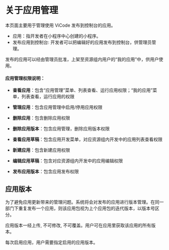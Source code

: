 # 关于应用管理

本页面主要用于管理使用 ViCode 发布到控制台的应用。

- 应用：指开发者在小程序中心创建的小程序。
- 发布应用到控制台: 开发者可以把编辑好的应用发布到控制台，供管理员管理。
  
发布的应用可以经由管理员批准，上架至资源组内用户的“我的应用”中，供用户使用。

#### 应用管理权限说明：

- **查看应用**：包含“应用管理”菜单、列表查看、运行应用权限；“我的应用”菜单，列表查看，运行应用的权限

- **管理应用**：包含应用管理中启用/停用应用权限

- **删除应用**：包含删除应用权限

- **删除应用版本**：包含应用管理，删除应用版本权限

- **查看应用草稿**：包含应用开发菜单，对应资源组内开发中的应用列表查看权限

- **新建应用**：包含新建应用权限

- **编辑应用草稿**：包含对应资源组内开发中的应用编辑权限

- **发布应用版本**：包含应用发布权限

## 应用版本

为了避免应用更新带来的管理问题。系统将会对发布的应用进行版本管理。在同一部门下重复发布一个应用，则该应用包视为上个应用包的迭代版本，以版本号区分。

应用版本一经上传, 不可修改, 不可覆盖。用户可在应用里获取该应用的所有版本。

每次启用应用，用户需要指定启用的应用版本。
